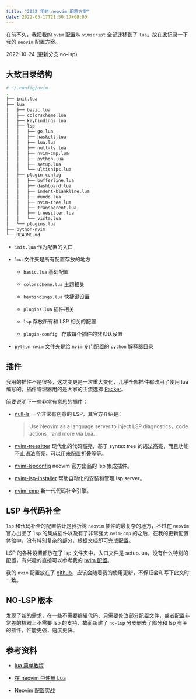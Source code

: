 ```yaml
---
title: "2022 年的 neovim 配置方案"
date: 2022-05-17T21:50:17+08:00
---
```


在前不久，我把我的 `nvim` 配置从 `vimscript` 全部迁移到了 `lua`。故在此记录一下我的 `neovim` 配置方案。

2022-10-24 (更新分支 no-lsp)

## 大致目录结构

```bash
# ~/.config/nvim
.
├── init.lua
├── lua
│   ├── basic.lua
│   ├── colorscheme.lua
│   ├── keybindings.lua
│   ├── lsp
│   │   ├── go.lua
│   │   ├── haskell.lua
│   │   ├── lua.lua
│   │   ├── null-ls.lua
│   │   ├── nvim-cmp.lua
│   │   ├── python.lua
│   │   ├── setup.lua
│   │   └── ultisnips.lua
│   ├── plugin-config
│   │   ├── bufferline.lua
│   │   ├── dashboard.lua
│   │   ├── indent-blankline.lua
│   │   ├── mundo.lua
│   │   ├── nvim-tree.lua
│   │   ├── transparent.lua
│   │   ├── treesitter.lua
│   │   └── vista.lua
│   └── plugins.lua
├── python-nvim
└── README.md
```

* `init.lua` 作为配置的入口

* `lua` 文件夹是所有配置存放的地方
    + `basic.lua` 基础配置
    
    + `colorscheme.lua` 主题相关
    
    + `keybindings.lua` 快捷键设置
    + `plugins.lua` 插件相关
    
    + `lsp` 存放所有和 LSP 相关的配置
    + `plugin-config ` 存放每个插件的非默认设置
    
* `python-nvim` 文件夹是给 `nvim` 专门配置的 `python` 解释器目录

## 插件

我用的插件不是很多，这次变更是一次重大变化，几乎全部插件都改用了使用 lua 编写的，插件管理器用的是大家的主流选择 [Packer](https://github.com/wbthomason/packer.nvim)。

简要说明下一些非常有意思的插件：

+ [null-ls](https://github.com/jose-elias-alvarez/null-ls.nvim) 一个非常有创意的 LSP，其官方介绍是：

    > Use Neovim as a language server to inject LSP diagnostics，code actions，and more via Lua。

+ [nvim-treesitter](https://github.com/nvim-treesitter/nvim-treesitter) 现代化的代码高亮，基于 syntax tree 的语法高亮，而且功能不止语法高亮，可以用来配置折叠等等。

+ [nvim-lspconfig](https://github.com/neovim/nvim-lspconfig) neovim 官方出品的 lsp 集成插件。

+ [nvim-lsp-installer](https://github.com/williamboman/nvim-lsp-installer) 帮助自动化的安装和管理 lsp server。

+ [nvim-cmp](https://github.com/hrsh7th/nvim-cmp) 新一代代码补全引擎。

## LSP 与代码补全

`lsp` 和代码补全的配置估计是我折腾 `neovim` 插件的最复杂的地方，不过在 `neovim` 官方出品了 `lsp` 的集成插件以及有了非常强大 `nvim-cmp` 的之后，在我的更新配置体验中，没有特别复杂的部分，根据文档即可完成配置。

LSP 的各种设置都放在了 lsp 文件夹中，入口文件是 setup.lua，没有什么特别的配置，有兴趣的直接可以参考我的 [nvim 配置](https://github.com/Zwlin98/nvim)。

我的 `nvim` 配置放在了 [github](https://github.com/Zwlin98/nvim)，应该会随着我的使用更新，不保证会和写下此文时一致。

## NO-LSP 版本

发现了新的需求，在一些不需要编辑代码、只需要修改部分配置文件，或者配置非常差的机器上不需要 lsp 的支持，故而新建了 `no-lsp` 分支删去了部分和 lsp 有关的插件，性能更强，速度更快。

## 参考资料

+ [lua 简单教程](https://learnxinyminutes.com/docs/lua/)

+ [在 neovim 中使用 Lua](https://github.com/glepnir/nvim-lua-guide-zh)

+ [Neovim 配置实战](https://github.com/nshen/learn-neovim-lua)
